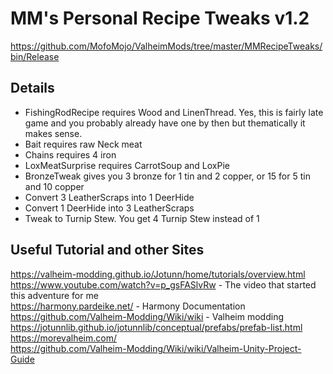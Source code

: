 # MM's Personal Recipe Tweaks v1.2
https://github.com/MofoMojo/ValheimMods/tree/master/MMRecipeTweaks/bin/Release

## Details

* FishingRodRecipe requires Wood and LinenThread. Yes, this is fairly late game and you probably already have one by then but thematically it makes sense. 
* Bait requires raw Neck meat
* Chains requires 4 iron
* LoxMeatSurprise requires CarrotSoup and LoxPie
* BronzeTweak gives you 3 bronze for 1 tin and 2 copper, or 15 for 5 tin and 10 copper
* Convert 3 LeatherScraps into 1 DeerHide
* Convert 1 DeerHide into 3 LeatherScraps
* Tweak to Turnip Stew. You get 4 Turnip Stew instead of 1

## Useful Tutorial and other Sites
https://valheim-modding.github.io/Jotunn/home/tutorials/overview.html  
https://www.youtube.com/watch?v=p_gsFASlvRw - The video that started this adventure for me  
https://harmony.pardeike.net/ - Harmony Documentation  
https://github.com/Valheim-Modding/Wiki/wiki - Valheim modding  
https://jotunnlib.github.io/jotunnlib/conceptual/prefabs/prefab-list.html  
https://morevalheim.com/  
https://github.com/Valheim-Modding/Wiki/wiki/Valheim-Unity-Project-Guide  
